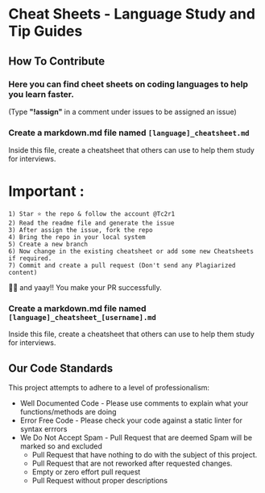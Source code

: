 # Cheat Sheets - Language Study and Tip Guides

## How To Contribute

### Here you can find cheet sheets on coding languages to help you learn faster.

(Type **"!assign"** in a comment under issues to be assigned an issue)

### Create a markdown.md file named `[language]_cheatsheet.md`

Inside this file, create a cheatsheet that others can use to help them study for interviews.


# Important :

```
1) Star ⭐ the repo & follow the account @Tc2r1
2) Read the readme file and generate the issue
3) After assign the issue, fork the repo
4) Bring the repo in your local system
5) Create a new branch 
6) Now change in the existing cheatsheet or add some new Cheatsheets if required.
7) Commit and create a pull request (Don't send any Plagiarized content)
```

🥳🥳 and yaay!! You make your PR successfully.

### Create a markdown.md file named `[language]_cheatsheet_[username].md`

Inside this file, create a cheatsheet that others can use to help them study for interviews.

## Our Code Standards

This project attempts to adhere to a level of professionalism:

* Well Documented Code - Please use comments to explain what your functions/methods are doing
* Error Free Code - Please check your code against a static linter for syntax errrors
* We Do Not Accept Spam - Pull Request that are deemed Spam will be marked so and excluded
  * Pull Request that have nothing to do with the subject of this project.
  * Pull Request that are not reworked after requested changes.
  * Empty or zero effort pull request
  * Pull Request without proper descriptions